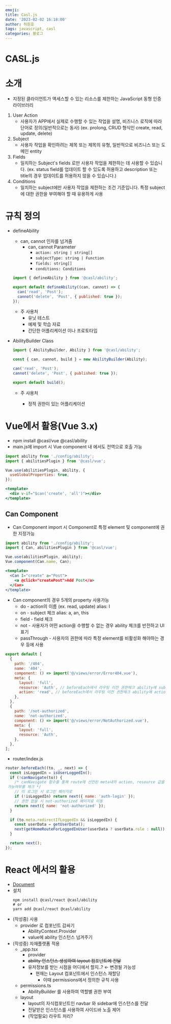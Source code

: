 ```yaml
---
emoji:
title: Casl.js
date: '2023-02-02 16:18:00'
author: 허원호
tags: javascript, casl
categories: 블로그
---
```


# CASL.js

# 소개

- 지정된 클라이언트가 액세스할 수 있는 리소스를 제한하는 JavaScript 동형 인증 라이브러리

1. User Action
   - 사용자가 APP에서 실제로 수행할 수 있는 작업을 설명, 비즈니스 로직에 따라 단어로 정의(일반적으로는 동사) (ex. prolong, CRUD 형식인 create, read, update, delete)
2. Subject
   - 사용자 작업을 확인하려는 제목 또는 제목의 유형, 일반적으로 비즈니스 또는 도메인 entity
3. Fields
   - 일치하는 Subject's fields 로만 사용자 작업을 제한하는 데 사용할 수 있습니다.
     (ex. status field를 업데이트 할 수 있도록 허용하고 description 또는 title의 경우 업데이트를 허용하지 않을 수 있습니다.)
4. Conditions
   - 일치하는 subject에만 사용자 작업을 제한하는 조건 기준입니다. 특정 subject에 대한 권한을 부여해야 할 때 유용하게 사용

# 규칙 정의

- defineAbility

  - can, cannot 인자를 넘겨줌
    - can, cannot Parameter
      - `action: string | string[]`
      - `subjectType: string | Function`
      - `fields: string[]`
      - `conditions: Conditions`

  ```jsx
  import { defineAbility } from '@casl/ability';

  export default defineAbility((can, cannot) => {
    can('read', 'Post');
    cannot('delete', 'Post', { published: true });
  });
  ```

  - 주 사용처
    - 유닛 테스트
    - 예제 및 학습 자료
    - 간단한 어플리케이션 이나 프로토타입

- AbilityBuilder Class

  ```jsx
  import { AbilityBuilder, Ability } from '@casl/ability';

  const { can, cannot, build } = new AbilityBuilder(Ability);

  can('read', 'Post');
  cannot('delete', 'Post', { published: true });

  export default build();
  ```

  - 주 사용처

    - 정적 권한이 있는 어플리케이션

# Vue에서 활용(Vue 3.x)

- npm install @casl/vue @casl/ability
- main.js에 import 시 Vue component 내 에서도 전역으로 호출 가능

```jsx
import ability from './config/ability';
import { abilitiesPlugin } from '@casl/vue';

Vue.use(abilitiesPlugin, ability, {
  useGlobalProperties: true,
});
```

```jsx
<template>
  <div v-if="$can('create', 'all')"></div>
</template>
```

## Can Component

- Can Component import 시 Component로 특정 element 및 component에 권한 지정가능

```jsx
import ability from './config/ability';
import { Can, abilitiesPlugin } from '@casl/vue';

Vue.use(abilitiesPlugin, ability);
Vue.component(Can.name, Can);
```

```jsx
<template>
  <Can I="create" a="Post">
    <a @click="createPost">Add Post</a>
  </Can>
</template>
```

- Can component의 경우 5개의 property 사용가능
  - do - action의 이름 (ex. read, update) alias: I
  - on - subject 체크 alias: a, an, this
  - field - field 체크
  - not - 사용자가 어떤 action을 수행할 수 없는 경우 ability 체크를 반전하고 UI 표기
  - passThrough - 사용자의 권한에 따라 특정 element를 비활성화 해야하는 경우 등에 사용

```jsx
export default [
  {
    path: '/404',
    name: '404',
    component: () => import('@/views/error/Error404.vue'),
    meta: {
      layout: 'full',
      resource: 'Auth', // beforeEach에서 라우팅 이전 권한체크 ability에 subject에 해당
      action: 'read', // beforeEach에서 라우팅 이전 권한체크 ability에 action에 해당
    },
  },
  {
    path: '/not-authorized',
    name: 'not-authorized',
    component: () => import('@/views/error/NotAuthorized.vue'),
    meta: {
      layout: 'full',
      resource: 'Auth',
    },
  },
];
```

- router/index.js

```jsx
router.beforeEach((to, _, next) => {
  const isLoggedIn = isUserLoggedIn();
  if (!canNavigate(to)) {
    /* canNavigate 함수를 통해 route에 선언된 meta내의 action, resource 값을 통해 권한 부여
 가능여부를 체크 */
    // 미 로그인 시 로그인 페이지로
    if (!isLoggedIn) return next({ name: 'auth-login' });
    // 권한 없을 시 not-authorized 페이지로 이동
    return next({ name: 'not-authorized' });
  }

  if (to.meta.redirectIfLoggedIn && isLoggedIn) {
    const userData = getUserData();
    next(getHomeRouteForLoggedInUser(userData ? userData.role : null));
  }

  return next();
});
```

# React 에서의 활용

- [Document](https://casl.js.org/v5/en/package/casl-react)
- 설치
  ```tsx
  npm install @casl/react @casl/ability
  # or
  yarn add @casl/react @casl/ability
  ```
- (작성중) 사용
  - provider 로 컴포넌트 감싸기
    - AbilityContext.Provider
    - value에 ability 인스턴스 넘겨주기
- (작성중) 자재플랫폼 적용
  - \_app.tsx
    - provider
    - ~~ability 인스턴스 생성하여 layout 컴포넌트에 전달~~
    - 유저정보를 받는 시점을 어디에서 할지..? ← 변경될 가능성
      - 현재는 Layout 컴포넌트에서 인스턴스 재할당
        - 이때 permissions에서 정의한 규칙 사용
  - permissions.ts
    - AbilityBuilder 를 사용하여 역할별 권한 부여
  - layout
    - layout의 자식컴포넌트인 navbar 와 sidebar에 인스턴스를 전달
    - 전달받은 인스턴스를 사용하여 사이드바 노출 제어
    - (작업필요) 라우트 처리?

